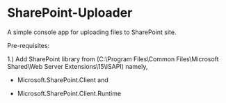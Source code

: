 # SharePoint-Uploader
A simple console app for uploading files to SharePoint site.

Pre-requisites:

1.) Add SharePoint library from (C:\Program Files\Common Files\Microsoft Shared\Web Server Extensions\15\ISAPI) namely,

  - Microsoft.SharePoint.Client and 
  
  - Microsoft.SharePoint.Client.Runtime

